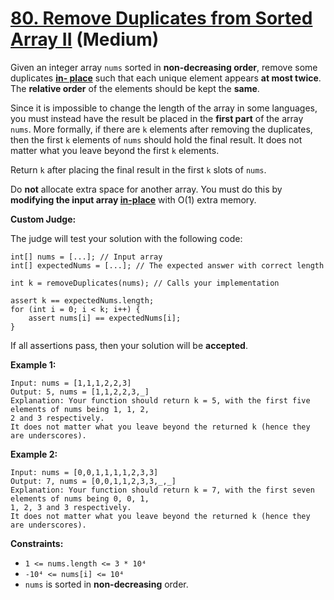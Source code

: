 # [80. Remove Duplicates from Sorted Array II][link] (Medium)

[link]: https://leetcode.com/problems/remove-duplicates-from-sorted-array-ii/

Given an integer array `nums` sorted in **non-decreasing order**, remove some duplicates [**in-
place**](https://en.wikipedia.org/wiki/In-place_algorithm) such that each unique element appears **at
most twice**. The **relative order** of the elements should be kept the **same**.

Since it is impossible to change the length of the array in some languages, you must instead have
the result be placed in the **first part** of the array `nums`. More formally, if there are `k`
elements after removing the duplicates, then the first `k` elements of `nums` should hold the final
result. It does not matter what you leave beyond the first `k` elements.

Return `k` after placing the final result in the first  `k` slots of  `nums`.

Do **not** allocate extra space for another array. You must do this by **modifying the input array
[in-place](https://en.wikipedia.org/wiki/In-place_algorithm)** with O(1) extra memory.

**Custom Judge:**

The judge will test your solution with the following code:

```
int[] nums = [...]; // Input array
int[] expectedNums = [...]; // The expected answer with correct length

int k = removeDuplicates(nums); // Calls your implementation

assert k == expectedNums.length;
for (int i = 0; i < k; i++) {
    assert nums[i] == expectedNums[i];
}
```

If all assertions pass, then your solution will be **accepted**.

**Example 1:**

```
Input: nums = [1,1,1,2,2,3]
Output: 5, nums = [1,1,2,2,3,_]
Explanation: Your function should return k = 5, with the first five elements of nums being 1, 1, 2,
2 and 3 respectively.
It does not matter what you leave beyond the returned k (hence they are underscores).
```

**Example 2:**

```
Input: nums = [0,0,1,1,1,1,2,3,3]
Output: 7, nums = [0,0,1,1,2,3,3,_,_]
Explanation: Your function should return k = 7, with the first seven elements of nums being 0, 0, 1,
1, 2, 3 and 3 respectively.
It does not matter what you leave beyond the returned k (hence they are underscores).
```

**Constraints:**

- `1 <= nums.length <= 3 * 10⁴`
- `-10⁴ <= nums[i] <= 10⁴`
- `nums` is sorted in **non-decreasing** order.
